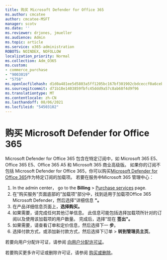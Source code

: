 ```yaml
---
title: 购买 Microsoft Defender for Office 365
ms.author: cmcatee
author: cmcatee-MSFT
manager: scotv
ms.date: ''
ms.reviewer: drjones, jmueller
ms.audience: Admin
ms.topic: article
ms.service: o365-administration
ROBOTS: NOINDEX, NOFOLLOW
localization_priority: Normal
ms.collection: Adm_O365
ms.custom:
- commerce_purchase
- "9003019"
- "5758"
ms.openlocfilehash: d1d0a481ee5d5803a5ff1205bc167bf301902cbdceccf0a6ceb8497ebc65e54a
ms.sourcegitcommit: d71b18e1403859fbfc45ddd9a57c8ab68f4d9f96
ms.translationtype: MT
ms.contentlocale: zh-CN
ms.lasthandoff: 08/06/2021
ms.locfileid: "54503102"
---
```

# <a name="purchase-microsoft-defender-for-office-365"></a>购买 Microsoft Defender for Office 365

Microsoft Defender for Office 365 包含在特定订阅中，如 Microsoft 365 E5、Office 365 E5、Office 365 A5 和 Microsoft 365 商业高级版。 如果你的订阅不包括 Microsoft Defender for Office 365，你可以购买[Microsoft Defender for Office 365](/microsoft-365/security/office-365-security/office-365-atp)作为特定订阅的加载项。 若要在服务中Microsoft 365 管理中心：

1. In the admin center， go to the **Billing**  >  [Purchase services](https://go.microsoft.com/fwlink/p/?linkid=868433) page.
2. 在"购买服务"页面底部的"加载项"部分中，找到适用于加载项Office 365 Microsoft Defender，然后选择"详细信息 **"。**
3. 在产品详细信息页面上，**选择购买。**
4. 如果需要，请完成任何其他订单信息。 此信息可能包括选择加载项所针对的订阅以及使用该加载项的用户数量。 完成后，选择"现在 **签出"。**
5. 如果需要，请查看订单和定价信息，然后选择下一 **步**。
6. 选择付款方式，或添加新付款方式，然后选择下订单  >  **转到管理员主页**。

若要向用户分配许可证，请参阅 [向用户分配许可证](/microsoft-365/admin/manage/assign-licenses-to-users)。

若要购买更多许可证或删除许可证，请参阅 [购买或删除](/microsoft-365/commerce/licenses/buy-licenses#buy-or-remove-licenses-for-your-business-subscription)。